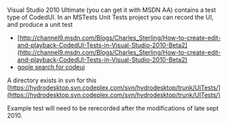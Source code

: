 Visual Studio 2010 Ultimate (you can get it with MSDN AA) contains a test type of CodedUI. 
In an MSTests Unit Tests project you can record the UI, and produce a unit test
* [http://channel9.msdn.com/Blogs/Charles_Sterling/How-to-create-edit-and-playback-CodedUI-Tests-in-Visual-Studio-2010-Beta2](http://channel9.msdn.com/Blogs/Charles_Sterling/How-to-create-edit-and-playback-CodedUI-Tests-in-Visual-Studio-2010-Beta2)
* [goole search for codeui](http://www.google.com/search?sourceid=chrome&ie=UTF-8&q=CodedUI)

 A directory exists in svn for this
[https://hydrodesktop.svn.codeplex.com/svn/hydrodesktop/trunk/UITests/](https://hydrodesktop.svn.codeplex.com/svn/hydrodesktop/trunk/UITests/)

Example test will need to be rerecorded after the modifications of late sept 2010.